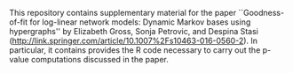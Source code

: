 This repository contains supplementary material for the paper ``Goodness-of-fit for log-linear network models: Dynamic Markov bases using hypergraphs'' by Elizabeth Gross, Sonja Petrovic, and Despina Stasi (http://link.springer.com/article/10.1007%2Fs10463-016-0560-2).
In particular, it contains provides the R code necessary to carry out the p-value computations discussed in the paper. 
